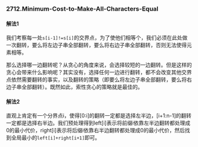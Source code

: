 ### 2712.Minimum-Cost-to-Make-All-Characters-Equal

#### 解法1
我们考察每一处`s[i-1]!=s[i]`的交界点，为了使他们相等个，我们必须在此处做一次翻转，要么将左边子串全部翻转，要么将右边子串全部翻转，否则无法使得元素相等。

那么选择哪一边翻转呢？从贪心的角度来说，会选择较短的一边翻转。但是这样的贪心会带来什么影响呢？其实没有，选择任何一边进行翻转，都不会改变其他交界点依然需要翻转的事实，以及翻转的策略（即要么将左边子串全部翻转，要么将右边子串全部翻转）。既然如此，索性贪心的策略就是最佳的。

#### 解法2
直观上肯定有一个分界点i，使得[0:i]的翻转一定都是选择左半边，[i+1:n-1]的翻转一定都是选择右半边。我们预处理得到left[i]表示将前缀i依靠左半边翻转都处理成0的最小代价，right[i]表示将后缀i依靠右半边翻转都处理成0的最小代价，然后找到全局最小的`left[i]+right[i+1]`即可。
